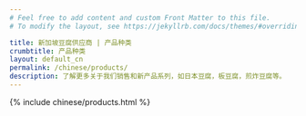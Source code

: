 ```yaml
---
# Feel free to add content and custom Front Matter to this file.
# To modify the layout, see https://jekyllrb.com/docs/themes/#overriding-theme-defaults

title: 新加坡豆腐供应商 | 产品种类
crumbtitle: 产品种类
layout: default_cn
permalink: /chinese/products/
description: 了解更多关于我们销售和新产品系列，如日本豆腐，板豆腐，煎炸豆腐等。
---
```

{% include chinese/products.html %}
